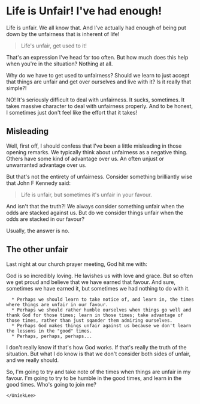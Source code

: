 # Life is Unfair! I've had enough!


Life is unfair. We all know that. And I've actually had enough of being put down by the unfairness that is inherent of life!<!--more-->


<blockquote>Life's unfair, get used to it!</blockquote>


That's an expression I've head far too often. But how much does this help when you're in the situation? Nothing at all.

Why do we have to get used to unfairness? Should we learn to just accept that things are unfair and get over ourselves and live with it? Is it really that simple?!

NO! It's seriously difficult to deal with unfairness. It sucks, sometimes. It takes massive character to deal with unfairness properly. And to be honest, I sometimes just don't feel like the effort that it takes!


## Misleading


Well, first off, I should confess that I've been a little misleading in those opening remarks. We typically think about unfairness as a negative thing. Others have some kind of advantage over us. An often unjust or unwarranted advantage over us.

But that's not the entirety of unfairness. Consider something brilliantly wise that John F Kennedy said:


<blockquote>Life is unfair, but sometimes it's unfair in your favour.</blockquote>


And isn't that the truth?! We always consider something unfair when the odds are stacked against us. But do we consider things unfair when the odds are stacked in our favour?

Usually, the answer is no.


## The other unfair


Last night at our church prayer meeting, God hit me with:

God is so incredibly loving. He lavishes us with love and grace. But so often we get proud and believe that we have earned that favour. And sure, sometimes we have earned it, but sometimes we had nothing to do with it.



	  * Perhaps we should learn to take notice of, and learn in, the times where things are unfair in our favour.
	  * Perhaps we should rather humble ourselves when things go well and thank God for those times; learn in those times; take advantage of those times, rather than just sqander them admiring ourselves.
	  * Perhaps God makes things unfair against us because we don't learn the lessons in the "good" times.
	  * Perhaps, perhaps, perhaps...

I don't really know if that's how God works. If that's really the truth of the situation. But what I do know is that we don't consider both sides of unfair, and we really should.

So, I'm going to try and take note of the times when things are unfair in my favour. I'm going to try to be humble in the good times, and learn in the good times. Who's going to join me?

`</UniekLee>`

